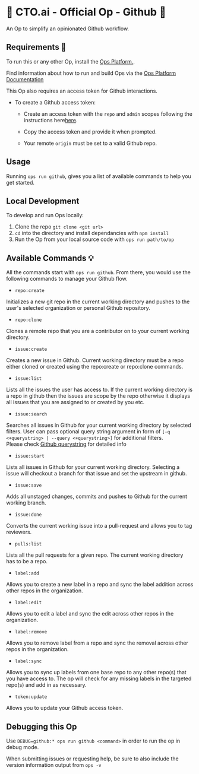 # 🚀 CTO.ai - Official Op - Github 🚀

An Op to simplify an opinionated Github workflow.

## Requirements 🔑

To run this or any other Op, install the [Ops Platform.](https://cto.ai/platform).

Find information about how to run and build Ops via the [Ops Platform Documentation](https://cto.ai/docs/overview)

This Op also requires an access token for Github interactions.

* To create a Github access token:
  
  * Create an access token with the `repo` and `admin` scopes following the instructions here[here](https://help.github.com/en/articles/creating-a-personal-access-token-for-the-command-line).

  * Copy the access token and provide it when prompted.
  
  * Your remote `origin` must be set to a valid Github repo.

## Usage

Running `ops run github`, gives you a list of available commands to help you get started.

## Local Development

To develop and run Ops locally:

  1. Clone the repo `git clone <git url>`
  2. `cd` into the directory and install dependancies with `npm install`
  3. Run the Op from your local source code with `ops run path/to/op`

## Available Commands 💡

All the commands start with `ops run github`. From there, you would use the following commands to manage your Github flow.

* `repo:create`

Initializes a new git repo in the current working directory and pushes to the user's selected organization or personal Github repository.

* `repo:clone`

Clones a remote repo that you are a contributor on to your current working directory.

* `issue:create`

Creates a new issue in Github. Current working directory must be a repo either cloned or created using the
repo:create or repo:clone commands.

* `issue:list`

Lists all the issues the user has access to. If the current working directory is a
repo in github then the issues are scope by the repo otherwise it displays all issues that you are assigned to or created by you etc.

* `issue:search`

Searches all issues in Github for your current working directory by selected filters. User can pass optional query string argument in form of `[-q <+querystring> | --query <+querystring>]` for additional filters.  
Please check [Github querystring](https://help.github.com/en/articles/searching-issues-and-pull-requests) for detailed info

* `issue:start`

Lists all issues in Github for your current working directory. Selecting a issue will checkout a branch for that issue and set the upstream in github.

* `issue:save`

Adds all unstaged changes, commits and pushes to Github for the current working
branch.

* `issue:done`

Converts the current working issue into a pull-request and allows you to tag reviewers.

* `pulls:list`

Lists all the pull requests for a given repo. The current working directory has to be a repo.

* `label:add`

Allows you to create a new label in a repo and sync the label addition across other repos in the organization.

* `label:edit`

Allows you to edit a label and sync the edit across other repos in the organization.

* `label:remove`

Allows you to remove label from a repo and sync the removal across other repos in the organization.

* `label:sync`

Allows you to sync up labels from one base repo to any other repo(s) that you have access to. The op will check for any missing labels in the targeted repo(s) and add in as necessary.

* `token:update`

Allows you to update your Github access token.

## Debugging this Op

Use `DEBUG=github:* ops run github <command>` in order to run the op in debug mode.

When submitting issues or requesting help, be sure to also include the version information output from `ops -v`
